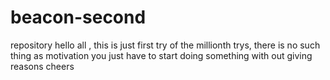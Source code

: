 # beacon-second
repository
hello all ,
this is just first try of the millionth trys,
there is no such thing as motivation you just have to start doing something with out giving reasons
cheers 
